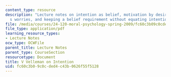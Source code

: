 ```yaml
---
content_type: resource
description: "Lecture notes on intention as belief, motivation by desire, Langton\u2019\
  s worries, and keeping a belief requirement without equating intention with belief."
file: /media/courses/24-120-moral-psychology-spring-2009/fc60c3b09c0cded4c43b0626f55f5128_MIT24_120s09_lec05.pdf
file_type: application/pdf
learning_resource_types:
- Lecture Notes
ocw_type: OCWFile
parent_title: Lecture Notes
parent_type: CourseSection
resourcetype: Document
title: V Velleman on Intention
uid: fc60c3b0-9c0c-ded4-c43b-0626f55f5128
---
```

